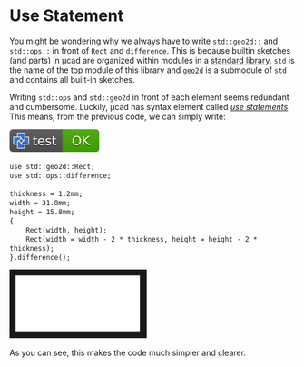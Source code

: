 # Use Statement

You might be wondering why we always have to write `std::geo2d::` and `std::ops::` in front of `Rect` and `difference`.
This is because builtin sketches (and parts) in µcad are organized within modules in a
[standard library](../libs/std/README.md).
`std` is the name of the top module of this library and
[`geo2d`](../libs/std/geo2d/README.md)
is a submodule of `std` and contains all built-in sketches.

Writing `std::ops` and `std::geo2d` in front of each element seems redundant and cumbersome.
Luckily, µcad has syntax element called [*use statements*](../structure/use.md).
This means, from the previous code, we can simply write:

[![test](.test/use.svg)](.test/use.log)

```µcad,use
use std::geo2d::Rect;
use std::ops::difference;

thickness = 1.2mm;
width = 31.8mm;
height = 15.8mm;
{
    Rect(width, height);
    Rect(width = width - 2 * thickness, height = height - 2 * thickness);
}.difference();
```

![test](.test/use-out.svg)

As you can see, this makes the code much simpler and clearer.
